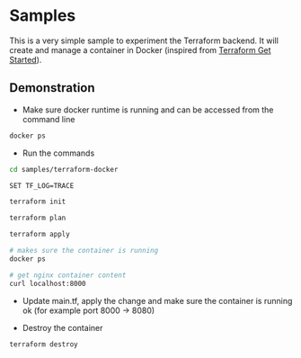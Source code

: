 # Samples

This is a very simple sample to experiment the Terraform backend.
It will create and manage a container in Docker (inspired from [Terraform Get Started](https://learn.hashicorp.com/collections/terraform/docker-get-started)).

## Demonstration

* Make sure docker runtime is running and can be accessed from the command line

```bash
docker ps
```

* Run the commands

```bash
cd samples/terraform-docker

SET TF_LOG=TRACE

terraform init

terraform plan

terraform apply

# makes sure the container is running
docker ps

# get nginx container content
curl localhost:8000
```

* Update main.tf, apply the change and make sure the container is running ok (for example port 8000 -> 8080)

* Destroy the container

```bash
terraform destroy
```
